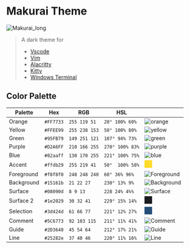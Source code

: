 # Makurai Theme
![Makurai_long](https://github.com/user-attachments/assets/05db57e0-f7ec-46db-a9ed-8e63b8a033db)

> A dark theme for
> * [Vscode](https://github.com/Skardyy/makurai-vscode)
> * [Vim](https://github.com/Skardyy/makurai-nvim)
> * [Alacritty](https://github.com/Skardyy/makurai-theme/blob/main/alacritty.toml)
> * [Kitty](https://github.com/Skardyy/makurai-theme/blob/main/Kitty.conf)
> * [Windows Terminal](https://github.com/Skardyy/makurai-theme/blob/main/WindowsTerminal.json)


## Color Palette

| Palette      | Hex       | RGB           | HSL             |                                                                                                                     |
| ------------ | --------- | ------------- | --------------- | ----------------------------------------------------------------------------------------------                      |
| Orange       | `#FF7733` | `255 119 51`  | `20° 100% 60%`  | ![orange](https://raw.githubusercontent.com/Skardyy/makurai-theme/refs/heads/main/Dog/orange.png)                   |
| Yellow       | `#FFEE99` | `255 238 153` | `50° 100% 80%`  | ![yellow](https://raw.githubusercontent.com/Skardyy/makurai-theme/refs/heads/main/Dog/yellow.png)                   |
| Green        | `#95FB79` | `149 251 121` | `107° 94% 73%`  | ![green](https://raw.githubusercontent.com/Skardyy/makurai-theme/refs/heads/main/Dog/green.png)                     |
| Purple       | `#D2A6FF` | `210 166 255` | `270° 100% 83%` | ![purple](https://raw.githubusercontent.com/Skardyy/makurai-theme/refs/heads/main/Dog/purple.png)                   |
| Blue         | `#82aaff` | `130 170 255` | `221° 100% 75%` | ![blue](https://raw.githubusercontent.com/Skardyy/makurai-theme/refs/heads/main/Dog/blue.png)                       |
| Accent       | `#ffdb29` | `255 219 41`  | `50°  100% 58%` | ![blue](https://raw.githubusercontent.com/Skardyy/makurai-theme/refs/heads/main/Dog/accent.png)                     |
| Foreground   | `#f8f8f0` | `248 248 240` | `60° 36% 96%`   | ![Foreground](https://raw.githubusercontent.com/Skardyy/makurai-theme/refs/heads/main/Dog/Foreground.png)           |
| Background   | `#15161b` | `21 22 27`    | `230° 13% 9%`   | ![Background](https://raw.githubusercontent.com/Skardyy/makurai-theme/refs/heads/main/Dog/Background.png)           |
| Surface      | `#08090d` | `8 9 13`      | `228 24% 4%%`   | ![Surface](https://raw.githubusercontent.com/Skardyy/makurai-theme/refs/heads/main/Dog/Surface.png)                 |
| Surface 2    | `#1e2029` | `30 32 41`    | `229° 15% 14%`  | ![Surface2](https://raw.githubusercontent.com/Skardyy/makurai-theme/refs/heads/main/Dog/Surface2.png)               |
| Selection    | `#3d424d` | `61 66 77`    | `221° 12% 27%`  | ![Selection](https://raw.githubusercontent.com/Skardyy/makurai-theme/refs/heads/main/Dog/Selection.png)             |
| Comment      | `#5C6773` | `92 103 115`  | `211° 11% 41%`  | ![Comment](https://raw.githubusercontent.com/Skardyy/makurai-theme/refs/heads/main/Dog/Comment.png)                 |
| Guide        | `#2D3640` | `45 54 64`    | `212° 17% 21%`  | ![Guide](https://raw.githubusercontent.com/Skardyy/makurai-theme/refs/heads/main/Dog/Guide.png)                     |
| Line         | `#25282e` | `37 40 46`    | `220° 11% 16%`  | ![Line](https://raw.githubusercontent.com/Skardyy/makurai-theme/refs/heads/main/Dog/Line.png)                       |
